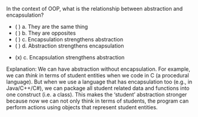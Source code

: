 <panel header="{{ icon_Q_A }} In the context of OOP, what is the relationship between abstraction and encapsulation?">

<panel header="%%Prerequisites%%" expandable expanded>
  <panel src="../../objects/encapsulation/unit-inElsewhere-asFlat.md" boilerplate header="OOP: Objects: Encapsulation" />
  <panel src="../../objects/abstraction/unit-inElsewhere-asFlat.md" boilerplate header="OOP: Objects: Abstraction" />
</panel>

<p/>

<question>
In the context of OOP, what is the relationship between abstraction and encapsulation?

- ( ) a. They are the same thing
- ( ) b. They are opposites
- ( ) c. Encapsulation strengthens abstraction
- ( ) d. Abstraction strengthens encapsulation


<div slot="answer">

- (x) c. Encapsulation strengthens abstraction

Explanation: We can have abstraction without encapsulation. For example, we can *think* in terms of student entities when we code in C (a procedural language). But when we use a language that has encapsulation too (e.g., in Java/C++/C#), we can package all student related data and functions into one construct (i.e. a class). This makes the ‘student’ abstraction stronger because now we can not only think in terms of students, the program can perform actions using objects that represent student entities.

</div>
</question>
</panel>
